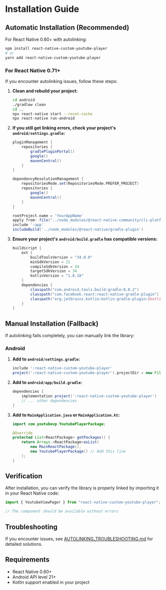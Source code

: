 # Installation Guide

## Automatic Installation (Recommended)

For React Native 0.60+ with autolinking:

```bash
npm install react-native-custom-youtube-player
# or
yarn add react-native-custom-youtube-player
```

### For React Native 0.71+

If you encounter autolinking issues, follow these steps:

1. **Clean and rebuild your project:**

   ```bash
   cd android
   ./gradlew clean
   cd ..
   npx react-native start --reset-cache
   npx react-native run-android
   ```

2. **If you still get linking errors, check your project's `android/settings.gradle`:**

   ```gradle
   pluginManagement {
       repositories {
           gradlePluginPortal()
           google()
           mavenCentral()
       }
   }

   dependencyResolutionManagement {
       repositoriesMode.set(RepositoriesMode.PREFER_PROJECT)
       repositories {
           google()
           mavenCentral()
       }
   }

   rootProject.name = 'YourAppName'
   apply from: file("../node_modules/@react-native-community/cli-platform-android/native_modules.gradle"); applyNativeModulesSettingsGradle(settings)
   include ':app'
   includeBuild('../node_modules/@react-native/gradle-plugin')
   ```

3. **Ensure your project's `android/build.gradle` has compatible versions:**
   ```gradle
   buildscript {
       ext {
           buildToolsVersion = "34.0.0"
           minSdkVersion = 21
           compileSdkVersion = 34
           targetSdkVersion = 34
           kotlinVersion = "1.8.10"
       }
       dependencies {
           classpath("com.android.tools.build:gradle:8.0.2")
           classpath("com.facebook.react:react-native-gradle-plugin")
           classpath("org.jetbrains.kotlin:kotlin-gradle-plugin:$kotlinVersion")
       }
   }
   ```

## Manual Installation (Fallback)

If autolinking fails completely, you can manually link the library:

### Android

1. **Add to `android/settings.gradle`:**

   ```gradle
   include ':react-native-custom-youtube-player'
   project(':react-native-custom-youtube-player').projectDir = new File(rootProject.projectDir, '../node_modules/react-native-custom-youtube-player/android')
   ```

2. **Add to `android/app/build.gradle`:**

   ```gradle
   dependencies {
       implementation project(':react-native-custom-youtube-player')
       // ... other dependencies
   }
   ```

3. **Add to `MainApplication.java` or `MainApplication.kt`:**

   ```java
   import com.youtubevp.YoutubePlayerPackage;

   @Override
   protected List<ReactPackage> getPackages() {
       return Arrays.<ReactPackage>asList(
           new MainReactPackage(),
           new YoutubePlayerPackage() // Add this line
       );
   }
   ```

## Verification

After installation, you can verify the library is properly linked by importing it in your React Native code:

```javascript
import { YoutubeViewPager } from "react-native-custom-youtube-player";

// The component should be available without errors
```

## Troubleshooting

If you encounter issues, see [AUTOLINKING_TROUBLESHOOTING.md](./AUTOLINKING_TROUBLESHOOTING.md) for detailed solutions.

## Requirements

- React Native 0.60+
- Android API level 21+
- Kotlin support enabled in your project
